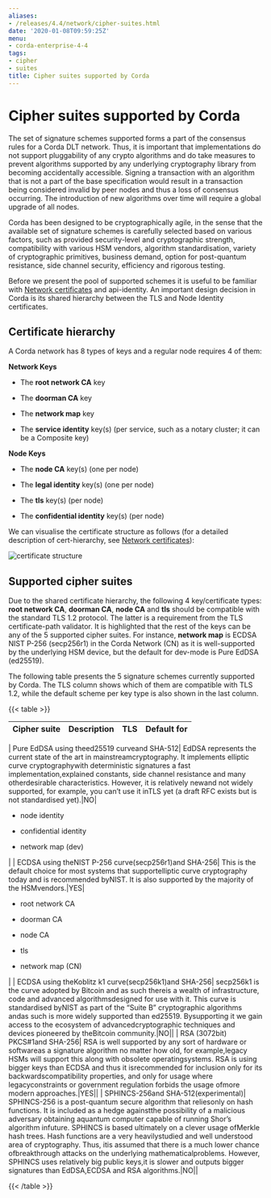 ```yaml
---
aliases:
- /releases/4.4/network/cipher-suites.html
date: '2020-01-08T09:59:25Z'
menu:
- corda-enterprise-4-4
tags:
- cipher
- suites
title: Cipher suites supported by Corda
---
```



# Cipher suites supported by Corda

The set of signature schemes supported forms a part of the consensus rules for a Corda DLT network.
            Thus, it is important that implementations do not support pluggability of any crypto algorithms and do take measures
            to prevent algorithms supported by any underlying cryptography library from becoming accidentally accessible.
            Signing a transaction with an algorithm that is not a part of the base specification would result in a transaction
            being considered invalid by peer nodes and thus a loss of consensus occurring. The introduction of new algorithms
            over time will require a global upgrade of all nodes.

Corda has been designed to be cryptographically agile, in the sense that the available set of signature schemes is
            carefully selected based on various factors, such as provided security-level and cryptographic strength, compatibility
            with various HSM vendors, algorithm standardisation, variety of cryptographic primitives, business demand, option for
            post-quantum resistance, side channel security, efficiency and rigorous testing.

Before we present the pool of supported schemes it is useful to be familiar with [Network certificates](permissioning.md)
            and api-identity. An important design decision in Corda is its shared hierarchy between the
            TLS and Node Identity certificates.


## Certificate hierarchy

A Corda network has 8 types of keys and a regular node requires 4 of them:

**Network Keys**


* The **root network CA** key


* The **doorman CA** key


* The **network map** key


* The **service identity** key(s) (per service, such as a notary cluster; it can be a Composite key)


**Node Keys**


* The **node CA** key(s) (one per node)


* The **legal identity** key(s) (one per node)


* The **tls** key(s) (per node)


* The **confidential identity** key(s) (per node)


We can visualise the certificate structure as follows (for a detailed description of cert-hierarchy,
                see [Network certificates](permissioning.md)):

![certificate structure](network/resources/certificate_structure.png "certificate structure")
## Supported cipher suites

Due to the shared certificate hierarchy, the following 4 key/certificate types: **root network CA**, **doorman CA**,
                **node CA** and **tls** should be compatible with the standard TLS 1.2 protocol. The latter is a requirement from the
                TLS certificate-path validator. It is highlighted that the rest of the keys can be any of the 5 supported cipher suites.
                For instance, **network map** is ECDSA NIST P-256 (secp256r1) in the Corda Network (CN) as it is well-supported by the
                underlying HSM device, but the default for dev-mode is Pure EdDSA (ed25519).

The following table presents the 5 signature schemes currently supported by Corda. The TLS column shows which of them
                are compatible with TLS 1.2, while the default scheme per key type is also shown in the last column.


{{< table >}}

|Cipher suite|Description|TLS|Default for|
|-------------------------|---------------------------------------------------------------|-----|-------------------------|
|
Pure EdDSA using theed25519 curveand SHA-512|
EdDSA represents the current state of the art in mainstreamcryptography. It implements elliptic curve cryptographywith deterministic signatures a fast implementation,explained constants, side channel resistance and many otherdesirable characteristics. However, it is relatively newand not widely supported, for example, you can’t use it inTLS yet (a draft RFC exists but is not standardised yet).|NO|
* node identity


* confidential identity


* network map (dev)


|
|
ECDSA using theNIST P-256 curve(secp256r1)and SHA-256|
This is the default choice for most systems that supportelliptic curve cryptography today and is recommended byNIST. It is also supported by the majority of the HSMvendors.|YES|
* root network CA


* doorman CA


* node CA


* tls


* network map (CN)


|
|
ECDSA using theKoblitz k1 curve(secp256k1)and SHA-256|
secp256k1 is the curve adopted by Bitcoin and as such thereis a wealth of infrastructure, code and advanced algorithmsdesigned for use with it. This curve is standardised byNIST as part of the “Suite B” cryptographic algorithms andas such is more widely supported than ed25519. Bysupporting it we gain access to the ecosystem of advancedcryptographic techniques and devices pioneered by theBitcoin community.|NO||
|
RSA (3072bit) PKCS#1and SHA-256|
RSA is well supported by any sort of hardware or softwareas a signature algorithm no matter how old, for example,legacy HSMs will support this along with obsolete operatingsystems. RSA is using bigger keys than ECDSA and thus it isrecommended for inclusion only for its backwardscompatibility properties, and only for usage where legacyconstraints or government regulation forbids the usage ofmore modern approaches.|YES||
|
SPHINCS-256and SHA-512(experimental)|
SPHINCS-256 is a post-quantum secure algorithm that reliesonly on hash functions. It is included as a hedge againstthe possibility of a malicious adversary obtaining aquantum computer capable of running Shor’s algorithm infuture. SPHINCS is based ultimately on a clever usage ofMerkle hash trees. Hash functions are a very heavilystudied and well understood area of cryptography. Thus, itis assumed that there is a much lower chance ofbreakthrough attacks on the underlying mathematicalproblems. However, SPHINCS uses relatively big public keys,it is slower and outputs bigger signatures than EdDSA,ECDSA and RSA algorithms.|NO||

{{< /table >}}

